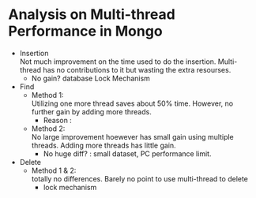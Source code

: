 # Analysis on Multi-thread Performance in Mongo
 
 - Insertion 
    <br>Not much improvement on the time used to do the insertion. Multi-thread has no contributions to it but wasting the extra resourses.
   - No gain? database Lock Mechanism
 - Find
   - Method 1: 
    <br> Utilizing one more thread saves about 50% time. However, no further gain by adding more threads.
     - Reason : 
   - Method 2:
    <br> No large improvement hoewever has small gain using multiple threads. Adding more threads has little gain.
     - No huge diff? : small dataset, PC performance limit. 
 - Delete
   - Method 1 & 2:
    <br> totally no differences. Barely no point to use multi-thread to delete
     - lock mechanism
